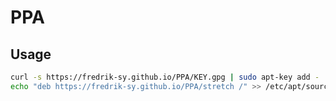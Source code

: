 # PPA
## Usage
```bash
curl -s https://fredrik-sy.github.io/PPA/KEY.gpg | sudo apt-key add -
echo "deb https://fredrik-sy.github.io/PPA/stretch /" >> /etc/apt/sources.list
```

